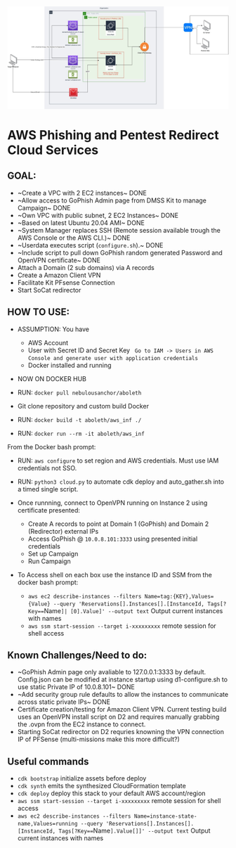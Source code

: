 
![alt text](https://github.com/NebulousAnchor/Aboleth/blob/main/Intended_Build.jpg)


# AWS Phishing and Pentest Redirect Cloud Services

## GOAL:  

* ~Create a VPC with 2 EC2 instances~ DONE
* ~Allow access to GoPhish Admin page from DMSS Kit to manage Campaign~ DONE
* ~Own VPC with public subnet, 2 EC2 Instances~ DONE
* ~Based on latest Ubuntu 20.04 AMI~ DONE
* ~System Manager replaces SSH (Remote session available trough the AWS Console or the AWS CLI.)~ DONE
* ~Userdata executes script (`configure.sh`).~ DONE
* ~Include script to pull down GoPhish random generated Password and OpenVPN certificate~ DONE
* Attach a Domain (2 sub domains) via A records
* Create a Amazon Client VPN
* Facilitate Kit PFsense Connection
* Start SoCat redirector



## HOW TO USE:

* ASSUMPTION: You have 
    * AWS Account
    * User with Secret ID and Secret Key ` Go to IAM -> Users in AWS Console and generate user with application credentials`
    * Docker installed and running

* NOW ON DOCKER HUB
* RUN: `docker pull nebulousanchor/aboleth`

* Git clone repository and custom build Docker
* RUN: `docker build -t aboleth/aws_inf ./`
* RUN: `docker run --rm -it aboleth/aws_inf`

From the Docker bash prompt:

* RUN: `aws configure` to set region and AWS credentials. Must use IAM credentials not SSO.

* RUN: `python3 cloud.py` to automate cdk deploy and auto_gather.sh into a timed single script.

* Once runnning, connect to OpenVPN running on Instance 2 using certificate presented:
    * Create A records to point at Domain 1 (GoPhish) and Domain 2 (Redirector) external IPs
    * Access GoPhish @ `10.0.8.101:3333` using presented initial credentials
    * Set up Campaign
    * Run Campaign

* To Access shell on each box use the instance ID and SSM from the docker bash prompt:
    * `aws ec2 describe-instances --filters Name=tag:{KEY},Values={Value} --query 'Reservations[].Instances[].[InstanceId, Tags[?Key==`Name`]| [0].Value]' --output text` Output current instances with names
    * `aws ssm start-session --target i-xxxxxxxxx` remote session for shell access

## Known Challenges/Need to do:

* ~GoPhish Admin page only avaliable to 127.0.0.1:3333 by default.  Config.json can be modified at instance startup using d1-configure.sh to use static Private IP of 10.0.8.101~ DONE
* ~Add security group rule defaults to allow the instances to communicate across static private IPs~ DONE
* Certificate creation/testing for Amazon Client VPN.  Current testing build uses an OpenVPN install script on D2 and requires manually grabbing the .ovpn from the EC2 instance to connect.
* Starting SoCat redirector on D2 requries knowning the VPN connection IP of PFSense (multi-missions make this more difficult?)


## Useful commands

 * `cdk bootstrap`   initialize assets before deploy
 * `cdk synth`       emits the synthesized CloudFormation template
 * `cdk deploy`      deploy this stack to your default AWS account/region
 * `aws ssm start-session --target i-xxxxxxxxx` remote session for shell access
 * `aws ec2 describe-instances --filters Name=instance-state-name,Values=running --query 'Reservations[].Instances[].[InstanceId, Tags[?Key==`Name`].Value[]]' --output text` Output current instances with names

